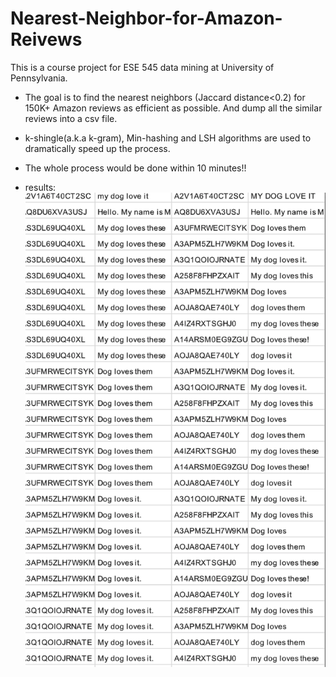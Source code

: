 # Nearest-Neighbor-for-Amazon-Reivews

This is a course project for ESE 545 data mining at University of Pennsylvania.

- The goal is to find the nearest neighbors (Jaccard distance&lt;0.2) for 150K+ Amazon reviews as efficient as possible. And dump all the similar reviews into a csv file.

- k-shingle(a.k.a k-gram), Min-hashing and LSH algorithms are used to dramatically speed up the process.

- The whole process would be done within 10 minutes!!

- results:
![](csv_file.png)
